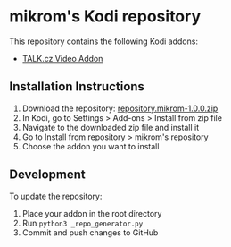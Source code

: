# mikrom's Kodi repository

This repository contains the following Kodi addons:
- [TALK.cz Video Addon](https://github.com/mikromcz/plugin.video.talk.cz)

## Installation Instructions

1. Download the repository: [repository.mikrom-1.0.0.zip](https://raw.githubusercontent.com/mikromcz/repository.mikrom/main/repo/repository.mikrom/repository.mikrom-1.0.0.zip)
2. In Kodi, go to Settings > Add-ons > Install from zip file
3. Navigate to the downloaded zip file and install it
4. Go to Install from repository > mikrom's repository
5. Choose the addon you want to install

## Development

To update the repository:
1. Place your addon in the root directory
2. Run `python3 _repo_generator.py`
3. Commit and push changes to GitHub
